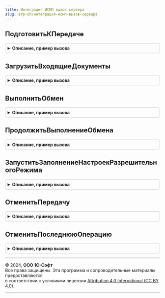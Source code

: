 ```yaml
---
title: Интеграция ИСМП вызов сервера
slug: erp-uh/интеграция-исмп-вызов-сервера
---
```



## ПодготовитьКПередаче
<details style="margin: 1em 0; padding: 0.5em; border: 1px solid #ccc; border-radius: 6px;">

<summary style="font-weight: bold; cursor: pointer;">Описание, пример вызова</summary>

```bsl

// Подготавливает сообщения к передаче в сервис ИСМП.
//
// Параметры:
//  ВходящиеДанные - Массив Из (См. ИнтерфейсИСМПОбщегоНазначенияКлиентСервер.ПараметрыОбработкиДокументов)
//  УникальныйИдентификатор - УникальныйИдентификатор - Уникальный идентификатор формы.
//
// Возвращаемое значение:
//  Структура - см. функцию ПодготовитьСообщенияКПередаче().
//
Функция ПодготовитьКПередаче(ВходящиеДанные, УникальныйИдентификатор = Неопределено) Экспорт
```

Пример вызова
```bsl
Результат = ИнтеграцияИСМПВызовСервера.ПодготовитьКПередаче(ВходящиеДанные, УникальныйИдентификатор);
```
</details>

## ЗагрузитьВходящиеДокументы
<details style="margin: 1em 0; padding: 0.5em; border: 1px solid #ccc; border-radius: 6px;">

<summary style="font-weight: bold; cursor: pointer;">Описание, пример вызова</summary>

```bsl

// Подготавливает сообщения к передаче в сервис ИСМП.
//
// Параметры:
//  ПараметрыЗагрузки - Структура - Структура со свойствами:
//   * Организация - ОпределяемыйТип.Организация - Организация
//   * Интервал - Структура - Структура со свойствами:
//     ** НачалоПериода - Дата - Дата начала периода.
//     ** КонецПериода - Дата - Дата окончания периода.
//  УникальныйИдентификатор - УникальныйИдентификатор - Уникальный идентификатор формы.
//
// Возвращаемое значение:
//  Структура - см. функцию ПодготовитьСообщенияКПередаче().
//
Функция ЗагрузитьВходящиеДокументы(ПараметрыЗагрузки, УникальныйИдентификатор = Неопределено) Экспорт
```

Пример вызова
```bsl
Результат = ИнтеграцияИСМПВызовСервера.ЗагрузитьВходящиеДокументы(ПараметрыЗагрузки, УникальныйИдентификатор);
```
</details>

## ВыполнитьОбмен
<details style="margin: 1em 0; padding: 0.5em; border: 1px solid #ccc; border-radius: 6px;">

<summary style="font-weight: bold; cursor: pointer;">Описание, пример вызова</summary>

```bsl

Функция ВыполнитьОбмен(Организации = Неопределено, УникальныйИдентификатор = Неопределено, СообщениеИлиДокумент = Неопределено) Экспорт
```

Пример вызова
```bsl
Результат = ИнтеграцияИСМПВызовСервера.ВыполнитьОбмен(Организации, УникальныйИдентификатор, СообщениеИлиДокумент);
```
</details>

## ПродолжитьВыполнениеОбмена
<details style="margin: 1em 0; padding: 0.5em; border: 1px solid #ccc; border-radius: 6px;">

<summary style="font-weight: bold; cursor: pointer;">Описание, пример вызова</summary>

```bsl

Функция ПродолжитьВыполнениеОбмена(ПодписанныеДанныеПоОрганизациям, АдресВоВременномХранилище) Экспорт
```

Пример вызова
```bsl
Результат = ИнтеграцияИСМПВызовСервера.ПродолжитьВыполнениеОбмена(ПодписанныеДанныеПоОрганизациям, АдресВоВременномХранилище) 
```
</details>

## ЗапуститьЗаполнениеНастроекРазрешительногоРежима
<details style="margin: 1em 0; padding: 0.5em; border: 1px solid #ccc; border-radius: 6px;">

<summary style="font-weight: bold; cursor: pointer;">Описание, пример вызова</summary>

```bsl

// Запуск в фоне заполнения настроек разрешительного режима - аналогично обработчику обновления, но при включении новой товарной группы,
// если на момент обновления таковых не велось
//
// Параметры:
//  УникальныйИдентификатор - УникальныйИдентификатор, Неопределено - Уникальный идентификатор формы
//
// Возвращаемое значение:
//  см. ДлительныеОперации.ВыполнитьВФоне.
Функция ЗапуститьЗаполнениеНастроекРазрешительногоРежима(УникальныйИдентификатор = Неопределено) Экспорт
```

Пример вызова
```bsl
Результат = ИнтеграцияИСМПВызовСервера.ЗапуститьЗаполнениеНастроекРазрешительногоРежима(УникальныйИдентификатор);
```
</details>

## ОтменитьПередачу
<details style="margin: 1em 0; padding: 0.5em; border: 1px solid #ccc; border-radius: 6px;">

<summary style="font-weight: bold; cursor: pointer;">Описание, пример вызова</summary>

```bsl

// Удаляет неотправленную операцию из очереди передачи данных в ИС МП.
//
// Параметры:
//  ДокументСсылка - ДокументСсылка - документ, по которому требуется отменить передачу данных.
//
// Возвращаемое значение:
//  Массив - Массив структур, см. функцию ИнтеграцияИСМПСлужебный.СтруктураИзменения(), или Неопределено (если в очереди нет сообщений).
//
Функция ОтменитьПередачу(ДокументСсылка) Экспорт
```

Пример вызова
```bsl
Результат = ИнтеграцияИСМПВызовСервера.ОтменитьПередачу(ДокументСсылка) 
```
</details>

## ОтменитьПоследнююОперацию
<details style="margin: 1em 0; padding: 0.5em; border: 1px solid #ccc; border-radius: 6px;">

<summary style="font-weight: bold; cursor: pointer;">Описание, пример вызова</summary>

```bsl

// Отменяет последнюю операцию (например, если возникла ошибка передачи данных).
//
// Параметры:
//  ДокументСсылка - ДокументСсылка - документ, по которому требуется отменить операцию.
//
// Возвращаемое значение:
//  Массив - Массив структур, см. функцию ИнтеграцияИСМПСлужебный.СтруктураИзменения().
//
Функция ОтменитьПоследнююОперацию(ДокументСсылка) Экспорт
```

Пример вызова
```bsl
Результат = ИнтеграцияИСМПВызовСервера.ОтменитьПоследнююОперацию(ДокументСсылка) 
```
</details>

---

© 2024, **ООО 1С-Софт**  
Все права защищены. Эта программа и сопроводительные материалы предоставляются  
в соответствии с условиями лицензии [Attribution 4.0 International (CC BY 4.0)](https://creativecommons.org/licenses/by/4.0/legalcode).

---
